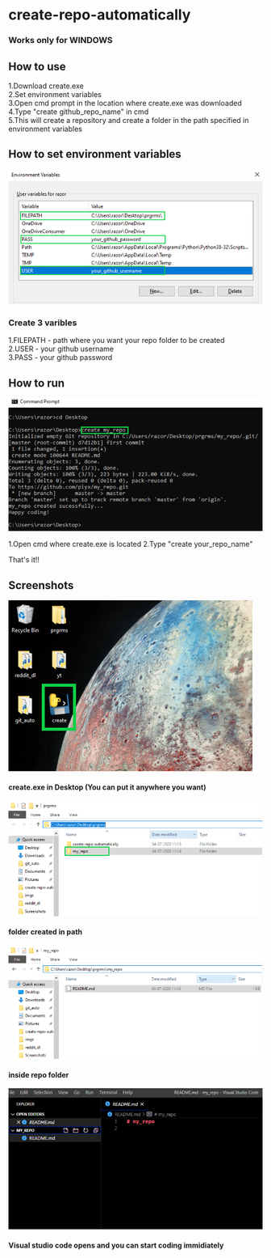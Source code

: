 # create-repo-automatically  

### Works only for WINDOWS  

## How to use
1.Download create.exe  
2.Set environment variables  
3.Open cmd prompt in the location where create.exe was downloaded  
4.Type "create github_repo_name" in cmd  
5.This will create a repository and create a folder in the path specified in environment variables  

## How to set environment variables

![](images/envrmnt.png)

### Create 3 varibles  
1.FILEPATH - path where you want your repo folder to be created  
2.USER - your github username  
3.PASS - your github password  

## How to run

![](images/cmd.png)  

1.Open cmd where create.exe is located
2.Type "create your_repo_name"

That's it!!

## Screenshots

![](images/create_exe.png)  
#### create.exe in Desktop (You can put it anywhere you want)  

![](images/path.png)  
#### folder created in path  

![](images/repo_folder.png)  
#### inside repo folder  

![](images/vsc.png)  
#### Visual studio code opens and you can start coding immidiately
